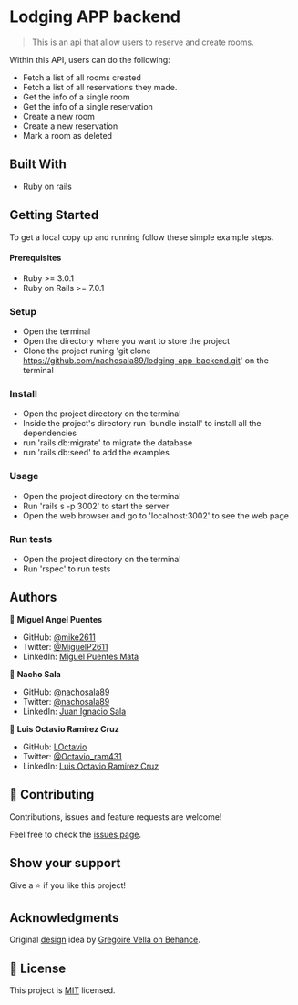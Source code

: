 # Lodging APP backend

> This is an api that allow users to reserve and create rooms.

Within this API, users can do the following:
- Fetch a list of all rooms created
- Fetch a list of all reservations they made.
- Get the info of a single room
- Get the info of a single reservation
- Create a new room
- Create a new reservation
- Mark a room as deleted


## Built With

- Ruby on rails

## Getting Started

To get a local copy up and running follow these simple example steps.

#### Prerequisites

- Ruby >= 3.0.1 
- Ruby on Rails >= 7.0.1

### Setup

- Open the terminal
- Open the directory where you want to store the project
- Clone the project runing 'git clone https://github.com/nachosala89/lodging-app-backend.git' on the terminal

### Install

- Open the project directory on the terminal
- Inside the project's directory run 'bundle install' to install all the dependencies
- run 'rails db:migrate' to migrate the database
- run 'rails db:seed' to add the examples

### Usage

- Open the project directory on the terminal
- Run 'rails s -p 3002' to start the server
- Open the web browser and go to 'localhost:3002' to see the web page

### Run tests

- Open the project directory on the terminal
- Run 'rspec' to run tests

## Authors

👤 **Miguel Angel Puentes**
- GitHub: [@mike2611](https://github.com/mike2611)
- Twitter: [@MiguelP2611](https://twitter.com/MiguelP2611)
- LinkedIn: [Miguel Puentes Mata](https://linkedin.com/in/miguel-puentes-mata-90a562139/)

👤 **Nacho Sala**

- GitHub: [@nachosala89](https://github.com/nachosala89)
- Twitter: [@nachosala89](https://twitter.com/nachosala89)
- LinkedIn: [Juan Ignacio Sala](https://www.linkedin.com/in/nacho-sala)

👤 **Luis Octavio Ramirez Cruz**

- GitHub: [LOctavio](https://github.com/LOctavio)
- Twitter: [@Octavio_ram431](https://twitter.com/Octavio_ram431)
- LinkedIn: [Luis Octavio Ramirez Cruz](https://www.linkedin.com/in/luis-octavio-ramirez-cruz/)

## 🤝 Contributing

Contributions, issues and feature requests are welcome!

Feel free to check the [issues page](https://github.com/nachosala89/lodging-app-backend/issues).

## Show your support

Give a ⭐️ if you like this project!

## Acknowledgments

Original [design](https://www.behance.net/gallery/26425031/Vespa-Responsive-Redesign) idea by [Gregoire Vella on Behance](https://www.behance.net/muratk).

## 📝 License

This project is [MIT](lic.url) licensed.